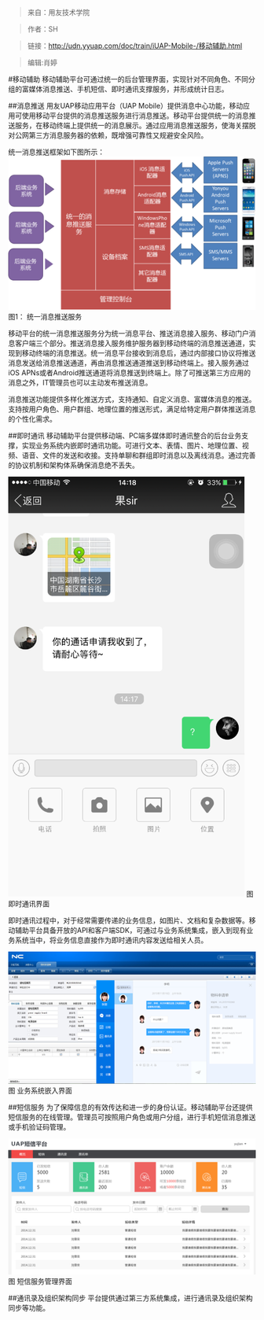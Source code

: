 >来自：用友技术学院

>作者：SH

>链接：http://udn.yyuap.com/doc/train/iUAP-Mobile-/移动辅助.html

>编辑:肖婷

#移动辅助
移动辅助平台可通过统一的后台管理界面，实现针对不同角色、不同分组的富媒体消息推送、手机短信、即时通讯支撑服务，并形成统计日志。

##消息推送
用友UAP移动应用平台（UAP Mobile）提供消息中心功能，移动应用可使用移动平台提供的消息推送服务进行消息推送。移动平台提供统一的消息推送服务，在移动终端上提供统一的消息展示。通过应用消息推送服务，使海关摆脱对公网第三方消息服务器的依赖，既增强可靠性又规避安全风险。

统一消息推送框架如下图所示：
![](/assets/20.png)
                                                                          图1： 统一消息推送服务

移动平台的统一消息推送服务分为统一消息平台、推送消息接入服务、移动门户消息客户端三个部分。推送消息接入服务维护服务器到移动终端的消息推送通道，实现到移动终端的消息推送。统一消息平台接收到消息后，通过内部接口协议将推送消息发送给消息推送通道，再由消息推送通道推送到移动终端上。接入服务通过iOS APNs或者Android推送通道将消息推送到终端上。除了可推送第三方应用的消息之外，IT管理员也可以主动发布推送消息。

消息推送功能提供多样化推送方式，支持通知、自定义消息、富媒体消息的推送。支持按用户角色、用户群组、地理位置的推送形式，满足给特定用户群体推送消息的个性化需求。

##即时通讯
移动辅助平台提供移动端、PC端多媒体即时通讯整合的后台业务支撑，实现业务系统内嵌即时通讯功能。可进行文本、表情、图片、地理位置、视频、语音、文件的发送和收接。支持单聊和群组即时消息以及离线消息。通过完善的协议机制和架构体系确保消息绝不丢失。

![](/assets/21.png)
                                          图 即时通讯界面

即时通讯过程中，对于经常需要传递的业务信息，如图片、文档和复杂数据等。移动辅助平台具备开放的API和客户端SDK，可通过与业务系统集成，嵌入到现有业务系统当中，将业务信息直接作为即时通讯内容发送给相关人员。

![](/assets/23.png)
                                                    图 业务系统嵌入界面

##短信服务
为了保障信息的有效传达和进一步的身份认证。移动辅助平台还提供短信服务的在线管理。管理员可按照用户角色或用户分组，进行手机短信消息推送或手机验证码管理。

![](/assets/24.png)
                                                                                 图 短信服务管理界面

##通讯录及组织架构同步
平台提供通过第三方系统集成，进行通讯录及组织架构同步等功能。

